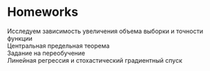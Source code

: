# Homeworks
Исследуем зависимость увеличения объема выборки и точности функции <br/>
Центральная предельная теорема<br/>
Задание на переобучение<br/>
Линейная регрессия и стохастический градиентный спуск
